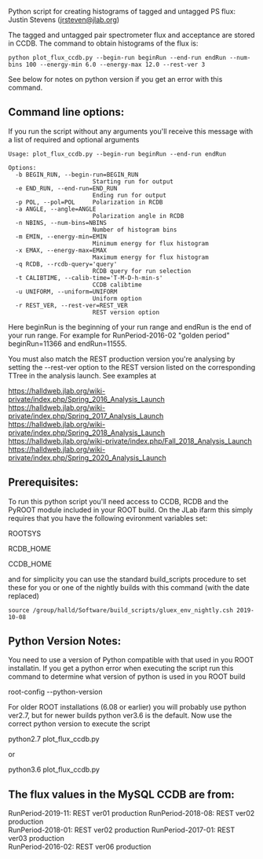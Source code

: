 Python script for creating histograms of tagged and untagged PS flux: Justin Stevens (jrsteven@jlab.org)

The tagged and untagged pair spectrometer flux and acceptance are stored in CCDB.  The command to obtain histograms of the flux is:

```
python plot_flux_ccdb.py --begin-run beginRun --end-run endRun --num-bins 100 --energy-min 6.0 --energy-max 12.0 --rest-ver 3
```

See below for notes on python version if you get an error with this command.

## Command line options:

If you run the script without any arguments you'll receive this message with a list of required and optional arguments

```
Usage: plot_flux_ccdb.py --begin-run beginRun --end-run endRun

Options:
  -b BEGIN_RUN, --begin-run=BEGIN_RUN
                        Starting run for output
  -e END_RUN, --end-run=END_RUN
                        Ending run for output
  -p POL, --pol=POL     Polarization in RCDB
  -a ANGLE, --angle=ANGLE
                        Polarization angle in RCDB
  -n NBINS, --num-bins=NBINS
                        Number of histogram bins
  -m EMIN, --energy-min=EMIN
                        Minimum energy for flux histogram
  -x EMAX, --energy-max=EMAX
                        Maximum energy for flux histogram
  -q RCDB, --rcdb-query='query'
                        RCDB query for run selection
  -t CALIBTIME, --calib-time='T-M-D-h-min-s'
                        CCDB calibtime
  -u UNIFORM, --uniform=UNIFORM
                        Uniform option
  -r REST_VER, --rest-ver=REST_VER
                        REST version option
```

Here beginRun is the beginning of your run range and endRun is the end of your run range.  For example for RunPeriod-2016-02 "golden period" beginRun=11366 and endRun=11555.  

You must also match the REST production version you're analysing by setting the --rest-ver option to the REST version listed on the corresponding TTree in the analysis launch.  See examples at

https://halldweb.jlab.org/wiki-private/index.php/Spring_2016_Analysis_Launch  
https://halldweb.jlab.org/wiki-private/index.php/Spring_2017_Analysis_Launch  
https://halldweb.jlab.org/wiki-private/index.php/Spring_2018_Analysis_Launch  
https://halldweb.jlab.org/wiki-private/index.php/Fall_2018_Analysis_Launch  
https://halldweb.jlab.org/wiki-private/index.php/Spring_2020_Analysis_Launch

## Prerequisites:

To run this python script you'll need access to CCDB, RCDB and the PyROOT module included in your ROOT build.  On the JLab ifarm this simply requires that you have the following evironment variables set:

ROOTSYS

RCDB_HOME

CCDB_HOME

and for simplicity you can use the standard build_scripts procedure to set these for you or one of the nightly builds with this command (with the date replaced)

```
source /group/halld/Software/build_scripts/gluex_env_nightly.csh 2019-10-08
```

## Python Version Notes:

You need to use a version of Python compatible with that used in you ROOT installatin. If you get a python error when executing the script run this command to determine what version of python is used in you ROOT build

root-config --python-version

For older ROOT installations (6.08 or earlier) you will probably use python ver2.7, but for newer builds python ver3.6 is the default.  Now use the correct python version to execute the script

python2.7 plot_flux_ccdb.py

or 

python3.6 plot_flux_ccdb.py

## The flux values in the MySQL CCDB are from:

RunPeriod-2019-11: REST ver01 production
RunPeriod-2018-08: REST ver02 production  
RunPeriod-2018-01: REST ver02 production
RunPeriod-2017-01: REST ver03 production  
RunPeriod-2016-02: REST ver06 production  
